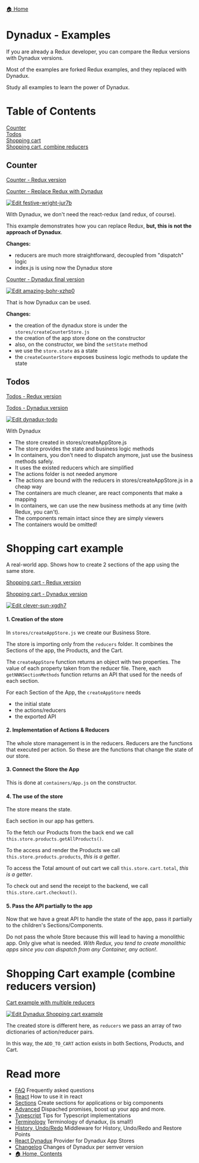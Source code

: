 [🏠 Home](../README.md)

# Dynadux - Examples

If you are already a Redux developer, you can compare the Redux versions with Dynadux versions.

Most of the examples are forked Redux examples, and they replaced with Dynadux.

Study all examples to learn the power of Dynadux.

# Table of Contents  
[Counter](#counter)  
[Todos](#Todos)  
[Shopping cart](#shoppingCart)  
[Shopping cart, combine reducers](#shoppingCartCombineReducers)  

<a name="counter"/>

## Counter

[Counter - Redux version](https://codesandbox.io/s/github/reduxjs/redux/tree/master/examples/counter)

[Counter - Replace Redux with Dynadux](https://codesandbox.io/s/festive-wright-jur7b)

[![Edit festive-wright-jur7b](https://codesandbox.io/static/img/play-codesandbox.svg)](https://codesandbox.io/s/festive-wright-jur7b?fontsize=14&hidenavigation=1&theme=dark)

With Dynadux, we don't need the react-redux (and redux, of course).

This example demonstrates how you can replace Redux, **but, this is not the approach of Dynadux**.

**Changes:**
- reducers are much more straightforward, decoupled from "dispatch" logic 
- index.js is using now the Dynadux store

[Counter - Dynadux final version](https://codesandbox.io/s/amazing-bohr-xzhp0)

[![Edit amazing-bohr-xzhp0](https://codesandbox.io/static/img/play-codesandbox.svg)](https://codesandbox.io/s/amazing-bohr-xzhp0?fontsize=14&hidenavigation=1&theme=dark)

That is how Dynadux can be used.

**Changes:**
- the creation of the dynadux store is under the `stores/createCounterStore.js`
- the creation of the app store done on the constructor
- also, on the constructor, we bind the `setState` method
- we use the `store.state` as a state
- the `createCounterStore` exposes business logic methods to update the state

<a name="todos"/>

## Todos

[Todos - Redux version](https://codesandbox.io/s/github/reduxjs/redux/tree/master/examples/todos)

[Todos - Dynadux version](https://codesandbox.io/s/dynadux-todo-9oiqn)

[![Edit dynadux-todo](https://codesandbox.io/static/img/play-codesandbox.svg)](https://codesandbox.io/s/dynadux-todo-9oiqn?fontsize=14&hidenavigation=1&module=%2Fsrc%2Fcontainers%2FAddTodo.js&theme=dark)

With Dynadux
- The store created in stores/createAppStore.js
- The store provides the state and business logic methods
- In containers, you don't need to dispatch anymore, just use the business methods safely.
- It uses the existed reducers which are simplified
- The actions folder is not needed anymore
- The actions are bound with the reducers in stores/createAppStore.js in a cheap way
- The containers are much cleaner, are react components that make a mapping
- In containers, we can use the new business methods at any time (with Redux, you can't).
- The components remain intact since they are simply viewers
- The containers would be omitted!

<a name="shoppingCart"/>

# Shopping cart example

A real-world app. Shows how to create 2 sections of the app using the same store.

[Shopping cart - Redux version](https://codesandbox.io/s/github/reduxjs/redux/tree/master/examples/shopping-cart)

[Shopping cart - Dynadux version](https://codesandbox.io/s/clever-sun-xgdh7)

[![Edit clever-sun-xgdh7](https://codesandbox.io/static/img/play-codesandbox.svg)](https://codesandbox.io/s/clever-sun-xgdh7?fontsize=14&hidenavigation=1&module=%2Fsrc%2Fcontainers%2FApp.js&theme=dark)

#### 1. Creation of the store

In `stores/createAppStore.js` we create our Business Store.

The store is importing only from the `reducers` folder. It combines the Sections of the app, the Products, and the Cart.

The `createAppStore` function returns an object with two properties. The value of each property taken from the reducer file. 
There, each `getNNNSectionMethods` function returns an API that used for the needs of each section.

For each Section of the App, the `createAppStore` needs
- the initial state
- the actions/reducers
- the exported API

#### 2. Implementation of Actions & Reducers

The whole store management is in the reducers. 
Reducers are the functions that executed per action. 
So these are the functions that change the state of our store.

#### 3. Connect the Store the App

This is done at `containers/App.js` on the constructor.

#### 4. The use of the store

The store means the state.

Each section in our app has getters. 

To the fetch our Products from the back end we call `this.store.products.getAllProducts()`.

To the access and render the Products we call `this.store.products.products`, _this is a getter_.

To access the Total amount of out cart we call `this.store.cart.total`, _this is a getter_.

To check out and send the receipt to the backend, we call `this.store.cart.checkout()`.

#### 5. Pass the API partially to the app

Now that we have a great API to handle the state of the app, pass it partially to the children's Sections/Components. 

Do not pass the whole Store because this will lead to having a monolithic app. Only give what is needed. 
_With Redux, you tend to create monolithic apps since you can dispatch from any Container, any action!_.

<a name="shoppingCartCombineReducers"/>

# Shopping Cart example (combine reducers version)

[Cart example with multiple reducers](https://codesandbox.io/s/dynadux-shopping-cart-example-icygs)

[![Edit Dynadux Shopping cart example](https://codesandbox.io/static/img/play-codesandbox.svg)](https://codesandbox.io/s/awesome-wozniak-icygs?fontsize=14&hidenavigation=1&module=%2Fsrc%2Fcontainers%2FApp.js&theme=dark)

The created store is different here, as `reducers` we pass an array of two dictionaries of action/reducer pairs.

In this way, the `ADD_TO_CART` action exists in both Sections, Products, and Cart.

# Read more 

- [FAQ](./FAQ.md) Frequently asked questions
- [React](./React.md) How to use it in react
- [Sections](./API-Sections.md) Create sections for applications or big components
- [Advanced](./Advanced.md) Dispached promises, boost up your app and more.
- [Typescript](./doc/Typescript.md) Tips for Typescript implementations
- [Terminology](./Terminology.md) Terminology of dynadux, (is small!)
- [History, Undo/Redo](https://github.com/aneldev/dynadux-history-middleware) Middleware for History, Undo/Redo and Restore Points
- [React Dynadux](https://github.com/aneldev/react-dynadux) Provider for Dynadux App Stores
- [Changelog](./Changelog.md) Changes of Dynadux per semver version
- [🏠 Home, Contents](../README.md#table-of-contents)

